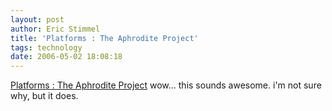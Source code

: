 ```yaml
---
layout: post
author: Eric Stimmel
title: 'Platforms : The Aphrodite Project'
tags: technology
date: 2006-05-02 18:08:18
--- 
```



[Platforms : The Aphrodite Project][] wow... this sounds awesome. i'm not sure why, but it does.

  [Platforms : The Aphrodite Project]: http://sexygpsshoes.com/

